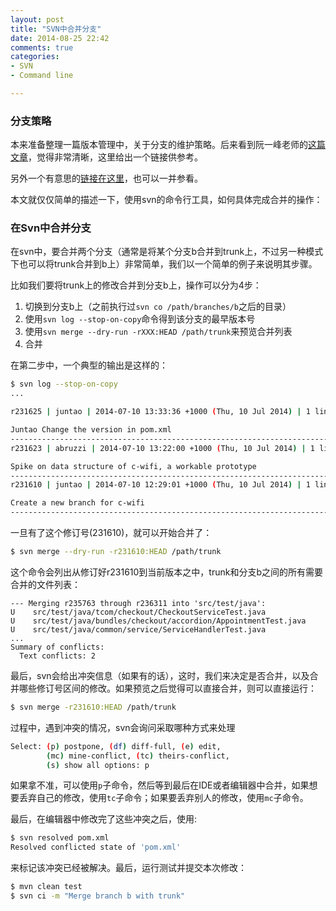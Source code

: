```yaml
---
layout: post
title: "SVN中合并分支"
date: 2014-08-25 22:42
comments: true
categories: 
- SVN
- Command line

---
```

### 分支策略

本来准备整理一篇版本管理中，关于分支的维护策略。后来看到阮一峰老师的[这篇文章](http://www.ruanyifeng.com/blog/2012/07/git.html)，觉得非常清晰，这里给出一个链接供参考。

另外一个有意思的[链接在这里](http://codicesoftware.blogspot.com/2008/08/4-steps-to-make-version-control-shine.html)，也可以一并参看。

本文就仅仅简单的描述一下，使用svn的命令行工具，如何具体完成合并的操作：

### 在Svn中合并分支

在svn中，要合并两个分支（通常是将某个分支b合并到trunk上，不过另一种模式下也可以将trunk合并到b上）非常简单，我们以一个简单的例子来说明其步骤。

比如我们要将trunk上的修改合并到分支b上，操作可以分为4步：

1.	切换到分支b上（之前执行过`svn co /path/branches/b`之后的目录）
2.	使用`svn log --stop-on-copy`命令得到该分支的最早版本号
3.	使用`svn merge --dry-run -rXXX:HEAD /path/trunk`来预览合并列表
4.	合并

在第二步中，一个典型的输出是这样的：

```sh
$ svn log --stop-on-copy                                                                   
...

r231625 | juntao | 2014-07-10 13:33:36 +1000 (Thu, 10 Jul 2014) | 1 line

Juntao Change the version in pom.xml
------------------------------------------------------------------------
r231623 | abruzzi | 2014-07-10 13:22:00 +1000 (Thu, 10 Jul 2014) | 1 line

Spike on data structure of c-wifi, a workable prototype
------------------------------------------------------------------------
r231610 | juntao | 2014-07-10 12:29:01 +1000 (Thu, 10 Jul 2014) | 1 line

Create a new branch for c-wifi
------------------------------------------------------------------------
```

一旦有了这个修订号(231610)，就可以开始合并了：

```sh
$ svn merge --dry-run -r231610:HEAD /path/trunk
```

这个命令会列出从修订好r231610到当前版本之中，trunk和分支b之间的所有需要合并的文件列表：

```
--- Merging r235763 through r236311 into 'src/test/java':
U    src/test/java/tcom/checkout/CheckoutServiceTest.java
U    src/test/java/bundles/checkout/accordion/AppointmentTest.java
U    src/test/java/common/service/ServiceHandlerTest.java
...
Summary of conflicts:
  Text conflicts: 2
```

最后，svn会给出冲突信息（如果有的话），这时，我们来决定是否合并，以及合并哪些修订号区间的修改。如果预览之后觉得可以直接合并，则可以直接运行：

```sh
$ svn merge -r231610:HEAD /path/trunk
```

过程中，遇到冲突的情况，svn会询问采取哪种方式来处理

```sh
Select: (p) postpone, (df) diff-full, (e) edit,
        (mc) mine-conflict, (tc) theirs-conflict,
        (s) show all options: p
```

如果拿不准，可以使用`p`子命令，然后等到最后在IDE或者编辑器中合并，如果想要丢弃自己的修改，使用`tc`子命令；如果要丢弃别人的修改，使用`mc`子命令。

最后，在编辑器中修改完了这些冲突之后，使用:

```sh
$ svn resolved pom.xml
Resolved conflicted state of 'pom.xml'
```

来标记该冲突已经被解决。最后，运行测试并提交本次修改：

```sh
$ mvn clean test
$ svn ci -m "Merge branch b with trunk"
```


